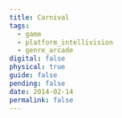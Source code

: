 ```yaml
---
title: Carnival
tags:
  - game
  - platform_intellivision
  - genre_arcade
digital: false
physical: true
guide: false
pending: false
date: 2014-02-14
permalink: false
---
```

